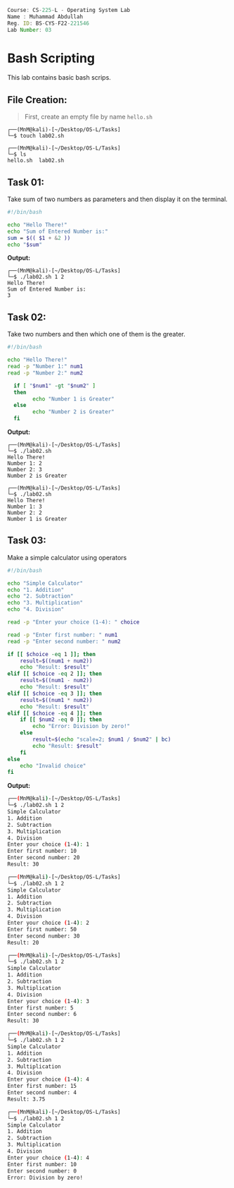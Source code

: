 ```jsx
Course: CS-225-L - Operating System Lab
Name : Muhammad Abdullah
Reg. ID: BS-CYS-F22-221546
Lab Number: 03
```

# Bash Scripting

This lab contains basic bash scrips.

## File Creation:
> First, create an empty file by name `hello.sh`

```console
┌──(MnM@kali)-[~/Desktop/OS-L/Tasks]
└─$ touch lab02.sh

┌──(MnM@kali)-[~/Desktop/OS-L/Tasks]
└─$ ls
hello.sh  lab02.sh
```

## Task 01:

Take sum of two numbers as parameters and then display it on the terminal.

```bash
#!/bin/bash

echo "Hello There!"
echo "Sum of Entered Number is:"
sum = $(( $1 + &2 ))
echo "$sum"
```

**Output:**

```console
┌──(MnM@kali)-[~/Desktop/OS-L/Tasks]
└─$ ./lab02.sh 1 2
Hello There!
Sum of Entered Number is:
3
```

## Task 02:

Take two numbers and then which one of them is the greater.

```bash
#!/bin/bash

echo "Hello There!"
read -p "Number 1:" num1
read -p "Number 2:" num2

  if [ "$num1" -gt "$num2" ]
  then
        echo "Number 1 is Greater"
  else
        echo "Number 2 is Greater"
  fi
```

**Output:**

```console
┌──(MnM@kali)-[~/Desktop/OS-L/Tasks]
└─$ ./lab02.sh
Hello There!
Number 1: 2
Number 2: 3
Number 2 is Greater

┌──(MnM@kali)-[~/Desktop/OS-L/Tasks]
└─$ ./lab02.sh
Hello There!
Number 1: 3
Number 2: 2
Number 1 is Greater
```

## Task 03:

Make a simple calculator using operators

```bash
#!/bin/bash

echo "Simple Calculator"
echo "1. Addition"
echo "2. Subtraction"
echo "3. Multiplication"
echo "4. Division"

read -p "Enter your choice (1-4): " choice

read -p "Enter first number: " num1
read -p "Enter second number: " num2

if [[ $choice -eq 1 ]]; then
    result=$((num1 + num2))
    echo "Result: $result"
elif [[ $choice -eq 2 ]]; then
    result=$((num1 - num2))
    echo "Result: $result"
elif [[ $choice -eq 3 ]]; then
    result=$((num1 * num2))
    echo "Result: $result"
elif [[ $choice -eq 4 ]]; then
    if [[ $num2 -eq 0 ]]; then
        echo "Error: Division by zero!"
    else
        result=$(echo "scale=2; $num1 / $num2" | bc)
        echo "Result: $result"
    fi
else
    echo "Invalid choice"
fi

```

**Output:**

```bash
┌──(MnM@kali)-[~/Desktop/OS-L/Tasks]
└─$ ./lab02.sh 1 2
Simple Calculator
1. Addition
2. Subtraction
3. Multiplication
4. Division
Enter your choice (1-4): 1
Enter first number: 10
Enter second number: 20
Result: 30

┌──(MnM@kali)-[~/Desktop/OS-L/Tasks]
└─$ ./lab02.sh 1 2
Simple Calculator
1. Addition
2. Subtraction
3. Multiplication
4. Division
Enter your choice (1-4): 2
Enter first number: 50
Enter second number: 30
Result: 20

┌──(MnM@kali)-[~/Desktop/OS-L/Tasks]
└─$ ./lab02.sh 1 2
Simple Calculator
1. Addition
2. Subtraction
3. Multiplication
4. Division
Enter your choice (1-4): 3
Enter first number: 5
Enter second number: 6
Result: 30

┌──(MnM@kali)-[~/Desktop/OS-L/Tasks]
└─$ ./lab02.sh 1 2
Simple Calculator
1. Addition
2. Subtraction
3. Multiplication
4. Division
Enter your choice (1-4): 4
Enter first number: 15
Enter second number: 4
Result: 3.75

┌──(MnM@kali)-[~/Desktop/OS-L/Tasks]
└─$ ./lab02.sh 1 2
Simple Calculator
1. Addition
2. Subtraction
3. Multiplication
4. Division
Enter your choice (1-4): 4
Enter first number: 10
Enter second number: 0
Error: Division by zero!

```
